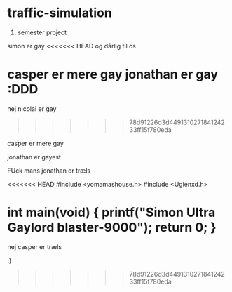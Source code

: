 # traffic-simulation

1. semester project

simon er gay
<<<<<<< HEAD
og dårlig til cs

casper er mere gay
jonathan er gay :DDD
=======
nej nicolai er gay
>>>>>>> 78d91226d3d449131027184124233ff15f780eda

casper er mere gay

jonathan er gayest

FUck mans
jonathan er træls

<<<<<<< HEAD
#include <yomamashouse.h>
#include <Uglenxd.h>

int main(void)
{
printf("Simon Ultra Gaylord blaster-9000");
return 0;
}
=======
nej casper er træls

:)
>>>>>>> 78d91226d3d449131027184124233ff15f780eda
